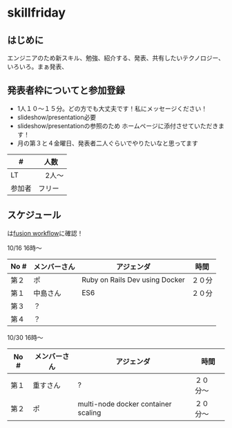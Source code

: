 # skillfriday


## はじめに
エンジニアのため新スキル、勉強、紹介する、発表、共有したいテクノロジー、いろいろ。まぁ発表、


## 発表者枠についてと参加登録
* 1人１０〜１５分。どの方でも大丈夫です！私にメッセージください！
* slideshow/presentation必要
* slideshow/presentationの参照のため ホームページに添付させていただきます！
* 月の第３と４金曜日、発表者二人ぐらいでやりたいなと思ってます

| #  | 人数 |
| ------------- | ------------- |
| LT  |　2人〜  |
| 参加者  | フリー |

## スケジュール
は[fusion workflow]()に確認！


10/16 16時〜

| No #  | メンバーさん | アジェンダ | 時間
| ------------- | ------------- | ------------- | ------------- |
| 第２  | ポ  | Ruby on Rails Dev using Docker | ２０分
| 第１  | 中島さん  | ES6 | ２０分
| 第３  | ？ |
| 第４  | ？  |


10/30 16時〜

| No #  | メンバーさん | アジェンダ | 時間
| ------------- | ------------- | ------------- | ------------- |
| 第１  | 重すさん  | ? | ２０分〜
| 第２  | ポ  | multi-node docker container scaling | ２０分〜
